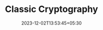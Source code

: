 ---
weight: 3
title: "Classic Cryptography"
description: ""
icon: "article"
date: "2023-12-02T13:53:45+05:30"
lastmod: "2023-12-02T13:53:45+05:30"
draft: true
toc: true
---